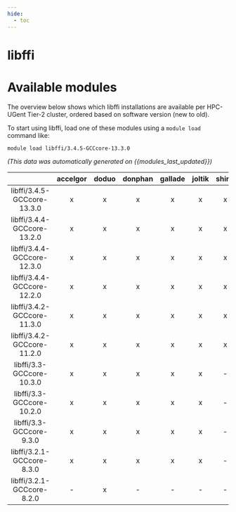 ```yaml
---
hide:
  - toc
---
```


libffi
======

# Available modules


The overview below shows which libffi installations are available per HPC-UGent Tier-2 cluster, ordered based on software version (new to old).

To start using libffi, load one of these modules using a `module load` command like:

```shell
module load libffi/3.4.5-GCCcore-13.3.0
```

*(This data was automatically generated on {{modules_last_updated}})*  

| |accelgor|doduo|donphan|gallade|joltik|shinx|skitty|
| :---: | :---: | :---: | :---: | :---: | :---: | :---: | :---: |
|libffi/3.4.5-GCCcore-13.3.0|x|x|x|x|x|x|x|
|libffi/3.4.4-GCCcore-13.2.0|x|x|x|x|x|x|x|
|libffi/3.4.4-GCCcore-12.3.0|x|x|x|x|x|x|x|
|libffi/3.4.4-GCCcore-12.2.0|x|x|x|x|x|x|-|
|libffi/3.4.2-GCCcore-11.3.0|x|x|x|x|x|x|-|
|libffi/3.4.2-GCCcore-11.2.0|x|x|x|x|x|x|-|
|libffi/3.3-GCCcore-10.3.0|x|x|x|x|x|-|-|
|libffi/3.3-GCCcore-10.2.0|x|x|x|x|x|-|-|
|libffi/3.3-GCCcore-9.3.0|x|x|x|x|x|-|-|
|libffi/3.2.1-GCCcore-8.3.0|x|x|x|x|x|-|-|
|libffi/3.2.1-GCCcore-8.2.0|-|x|-|-|-|-|-|

